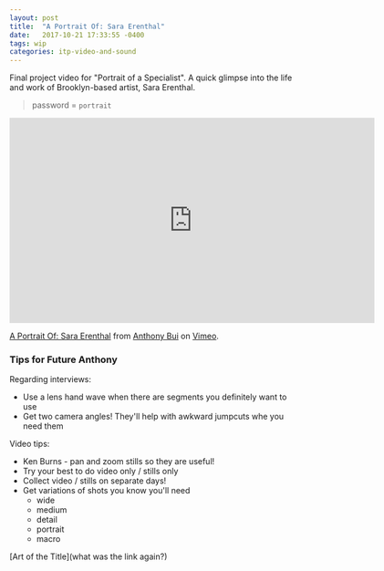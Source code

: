 ```yaml
---
layout: post
title:  "A Portrait Of: Sara Erenthal"
date:   2017-10-21 17:33:55 -0400
tags: wip
categories: itp-video-and-sound
---
```


Final project video for "Portrait of a Specialist". A quick glimpse into the life and work of Brooklyn-based artist, Sara Erenthal.

> password = `portrait`

<div class="text-center">
  <iframe src="https://player.vimeo.com/video/240084304" width="640" height="360" frameborder="0" webkitallowfullscreen mozallowfullscreen allowfullscreen></iframe>
  <p>
    <a href="https://vimeo.com/240084304">A Portrait Of: Sara Erenthal</a>
    from
    <a href="https://vimeo.com/buoydontfloat">Anthony Bui</a>
    on
    <a href="https://vimeo.com">Vimeo</a>.
  </p>
</div>


### Tips for Future Anthony

Regarding interviews:
- Use a lens hand wave when there are segments you definitely want to
use
- Get two camera angles! They'll help with awkward jumpcuts whe you need
them


Video tips:
- Ken Burns - pan and zoom stills so they are useful!
- Try your best to do video only / stills only
- Collect video / stills on separate days!
- Get variations of shots you know you'll need
  - wide
  - medium
  - detail
  - portrait
  - macro

[Art of the Title](what was the link again?)
